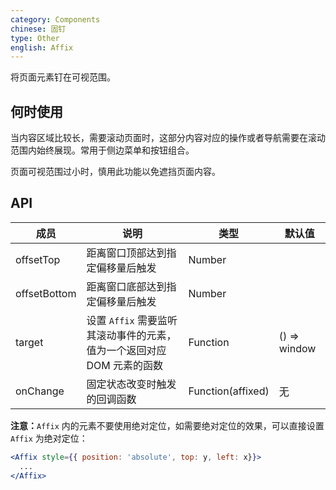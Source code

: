 ```yaml
---
category: Components
chinese: 固钉
type: Other
english: Affix
---
```


将页面元素钉在可视范围。

## 何时使用

当内容区域比较长，需要滚动页面时，这部分内容对应的操作或者导航需要在滚动范围内始终展现。常用于侧边菜单和按钮组合。

页面可视范围过小时，慎用此功能以免遮挡页面内容。

## API

| 成员        | 说明           | 类型               | 默认值       |
|-------------|----------------|--------------------|--------------|
| offsetTop    | 距离窗口顶部达到指定偏移量后触发   | Number |         |
| offsetBottom | 距离窗口底部达到指定偏移量后触发   | Number |         |
| target | 设置 `Affix` 需要监听其滚动事件的元素，值为一个返回对应 DOM 元素的函数 | Function | () => window |
| onChange | 固定状态改变时触发的回调函数   | Function(affixed) | 无        |

**注意：**`Affix` 内的元素不要使用绝对定位，如需要绝对定位的效果，可以直接设置 `Affix` 为绝对定位：

```jsx
<Affix style={{ position: 'absolute', top: y, left: x}}>
  ...
</Affix>
```
